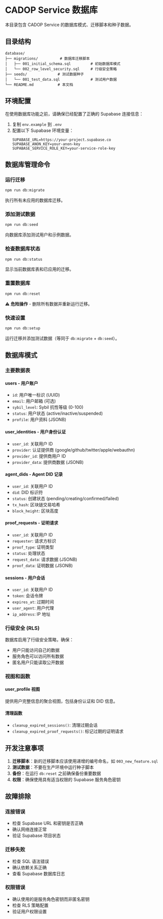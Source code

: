 # CADOP Service 数据库

本目录包含 CADOP Service 的数据库模式、迁移脚本和种子数据。

## 目录结构

```
database/
├── migrations/          # 数据库迁移脚本
│   ├── 001_initial_schema.sql         # 初始数据库模式
│   └── 002_row_level_security.sql     # 行级安全策略
├── seeds/              # 测试数据种子
│   └── 001_test_data.sql              # 测试用户数据
└── README.md           # 本文档
```

## 环境配置

在使用数据库功能之前，请确保已经配置了正确的 Supabase 连接信息：

1. 复制 `env.example` 到 `.env`
2. 配置以下 Supabase 环境变量：
   ```
   SUPABASE_URL=https://your-project.supabase.co
   SUPABASE_ANON_KEY=your-anon-key
   SUPABASE_SERVICE_ROLE_KEY=your-service-role-key
   ```

## 数据库管理命令

### 运行迁移
```bash
npm run db:migrate
```
执行所有未应用的数据库迁移。

### 添加测试数据
```bash
npm run db:seed
```
向数据库添加测试用户和示例数据。

### 检查数据库状态
```bash
npm run db:status
```
显示当前数据库表和已应用的迁移。

### 重置数据库
```bash
npm run db:reset
```
⚠️ **危险操作** - 删除所有数据并重新运行迁移。

### 快速设置
```bash
npm run db:setup
```
运行迁移并添加测试数据（等同于 `db:migrate` + `db:seed`）。

## 数据库模式

### 主要数据表

#### users - 用户账户
- `id`: 用户唯一标识 (UUID)
- `email`: 用户邮箱 (可选)
- `sybil_level`: Sybil 抗性等级 (0-100)
- `status`: 用户状态 (active/inactive/suspended)
- `profile`: 用户资料 (JSONB)

#### user_identities - 用户身份认证
- `user_id`: 关联用户 ID
- `provider`: 认证提供商 (google/github/twitter/apple/webauthn)
- `provider_id`: 提供商用户 ID
- `provider_data`: 提供商数据 (JSONB)

#### agent_dids - Agent DID 记录
- `user_id`: 关联用户 ID
- `did`: DID 标识符
- `status`: 创建状态 (pending/creating/confirmed/failed)
- `tx_hash`: 区块链交易哈希
- `block_height`: 区块高度

#### proof_requests - 证明请求
- `user_id`: 关联用户 ID
- `requester`: 请求方标识
- `proof_type`: 证明类型
- `status`: 处理状态
- `request_data`: 请求数据 (JSONB)
- `proof_data`: 证明数据 (JSONB)

#### sessions - 用户会话
- `user_id`: 关联用户 ID
- `token`: 会话令牌
- `expires_at`: 过期时间
- `user_agent`: 用户代理
- `ip_address`: IP 地址

### 行级安全 (RLS)

数据库启用了行级安全策略，确保：
- 用户只能访问自己的数据
- 服务角色可以访问所有数据
- 匿名用户只能读取公开数据

### 视图和函数

#### user_profile 视图
提供用户完整信息的聚合视图，包括身份认证和 DID 信息。

#### 清理函数
- `cleanup_expired_sessions()`: 清理过期会话
- `cleanup_expired_proof_requests()`: 标记过期的证明请求

## 开发注意事项

1. **迁移脚本**：新的迁移脚本应该使用递增的编号命名，如 `003_new_feature.sql`
2. **测试数据**：不要在生产环境中运行种子脚本
3. **备份**：在运行 `db:reset` 之前确保备份重要数据
4. **权限**：确保使用具有适当权限的 Supabase 服务角色密钥

## 故障排除

### 连接错误
- 检查 Supabase URL 和密钥是否正确
- 确认网络连接正常
- 验证 Supabase 项目状态

### 迁移失败
- 检查 SQL 语法错误
- 确认依赖关系正确
- 查看 Supabase 数据库日志

### 权限错误
- 确认使用的是服务角色密钥而非匿名密钥
- 检查 RLS 策略配置
- 验证用户权限设置 